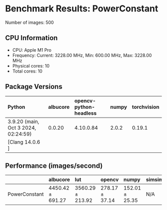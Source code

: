 # Benchmark Results: PowerConstant

Number of images: 500

## CPU Information

- CPU: Apple M1 Pro
- Frequency: Current: 3228.00 MHz, Min: 600.00 MHz, Max: 3228.00 MHz
- Physical cores: 10
- Total cores: 10

## Package Versions

| Python                                | albucore   | opencv-python-headless   | numpy   | torchvision   |
|:--------------------------------------|:-----------|:-------------------------|:--------|:--------------|
| 3.9.20 (main, Oct  3 2024, 02:24:59)  | 0.0.20     | 4.10.0.84                | 2.0.2   | 0.19.1        |
| [Clang 14.0.6 ]                       |            |                          |         |               |

## Performance (images/second)

|               | albucore         | lut              | opencv         | numpy          | simsimd   |
|:--------------|:-----------------|:-----------------|:---------------|:---------------|:----------|
| PowerConstant | 4450.42 ± 691.27 | 3560.29 ± 213.92 | 278.17 ± 37.14 | 152.01 ± 25.35 | N/A       |
